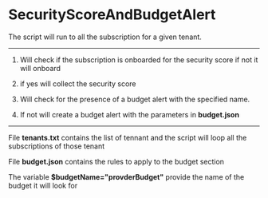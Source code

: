# SecurityScoreAndBudgetAlert

The script will run to all the subscription for a given tenant.
______
1. Will check if the subscription is onboarded for the security score if not it will onboard
2. if yes will collect the security score

3. Will check for the presence of a budget alert with the specified name.
4. If not will create a budget alert with the parameters in **budget.json**
______

File **tenants.txt** contains the list of tennant and the script will loop all the subscriptions of those tenant

File **budget.json** contains the rules to apply to the budget section

The variable **$budgetName="provderBudget"** provide the name of the budget it will look for
